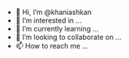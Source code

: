 - 👋 Hi, I’m @khaniashkan
- 👀 I’m interested in ...
- 🌱 I’m currently learning ...
- 💞️ I’m looking to collaborate on ...
- 📫 How to reach me ...

<!---
khaniashkan/khaniashkan is a ✨ special ✨ repository because its `README.md` (this file) appears on your GitHub profile.
You can click the Preview link to take a look at your changes.
--->
